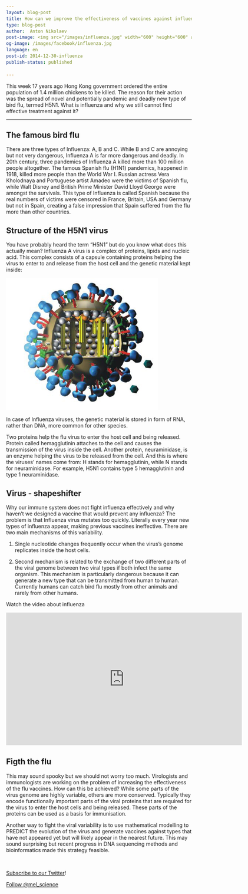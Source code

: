 ```yaml
---
layout: blog-post
title: How can we improve the effectiveness of vaccines against influenza?
type: blog-post
author:  Anton Nikolaev
post-image: <img src="/images/influenza.jpg" width="600" height="600" alt="sted">
og-image: /images/facebook/influenza.jpg
language: en
post-id: 2014-12-30-influenza
publish-status: published

---
```

This week 17 years ago Hong Kong government ordered the entire population of 1.4 million chickens to be killed. The reason for their action was the spread of novel and potentially pandemic and deadly new type of bird flu, termed H5N1.  What is influenza and why we still cannot find effective treatment against it?
<!-- more -->

---

## The famous bird flu

There are three types of Influenza: A, B and C. While B and C are annoying but not very dangerous, Influenza A is far more dangerous and deadly.  In 20th century, three pandemics of Influenza A killed more than 100 million people altogether. The famous Spanish flu (H1N1) pandemics, happened in 1918, killed more people than the World War I. Russian actress Vera Kholodnaya and Portuguese artist Amadeo were the victims of Spanish flu, while Walt Disney and British Prime Minister David Lloyd George were amongst the survivals. This type of Influenza is called Spanish because the real numbers of victims were censored in France, Britain, USA and Germany but not in Spain, creating a false impression that Spain suffered from the flu more than other countries. 

## Structure of the H5N1 virus

You have probably heard the term “H5N1” but do you know what does this actually mean? Influenza A virus is a complex of proteins, lipids and nucleic acid. This complex consists of a capsule containing proteins helping the virus to enter to and release from the host cell and the genetic material kept inside:

<img src="/images/flu2.jpg" width="413" height="358" alt="virus">

In case of Influenza viruses, the genetic material is stored in form of RNA, rather than DNA, more common for other species.

Two proteins help the flu virus to enter the host cell and being released. Protein called hemagglutinin attaches to the cell and causes the transmission of the virus inside the cell. Another protein, neuraminidase, is an enzyme helping the virus to be released from the cell. And this is where the viruses’ names come from: H stands for hemagglutinin, while N stands for neuraminidase. For example, H5N1 contains type 5 hemagglutinin and type 1 neuraminidase. 

## Virus - shapeshifter

Why our immune system does not fight influenza effectively and why haven’t we designed a vaccine that would prevent any influenza? The problem is that Influenza virus mutates too quickly. Literally every year new types of influenza appear, making previous vaccines ineffective. There are two main mechanisms of this variability. 

1.	Single nucleotide changes frequently occur when the virus’s genome replicates inside the host cells. 

2.	Second mechanism is related to the exchange of two different parts of the viral genome between two viral 
types if both infect the same organism. This mechanism is particularly dangerous because it can generate a new type that can be transmitted from human to human. Currently humans can catch bird flu mostly from other animals and rarely from other humans.

Watch the video about influenza 

<iframe width="640" height="360" src="http://www.youtube.com/embed/7Omi0IPkNpY?rel=0" frameborder="0" allowfullscreen></iframe>
<br>

## Figth the flu

This may sound spooky but we should not worry too much. Virologists and immunologists are working on the problem of increasing the effectiveness of the flu vaccines. How can this be achieved? While some parts of the virus genome are highly variable, others are more conserved. Typically they encode functionally important parts of the viral proteins that are required for the virus to enter the host cells and being released. These parts of the proteins can be used as a basis for immunisation. 

Another way to fight the viral variability is to use mathematical modelling to PREDICT the evolution of the virus and generate vaccines against types that have not appeared yet but will likely appear in the nearest future. This may sound surprising but recent progress in DNA sequencing methods and bioinformatics made this strategy feasible.


<br/>

<a href="https://twitter.com/mel_science">Subscribe to our Twitter</a>!

<!-- Begin Twitter follow -->
<a href="https://twitter.com/mel_science" class="twitter-follow-button" data-show-count="false" data-size="large">Follow @mel_science</a>
<script>!function(d,s,id){var js,fjs=d.getElementsByTagName(s)[0],p=/^http:/.test(d.location)?'http':'https';if(!d.getElementById(id)){js=d.createElement(s);js.id=id;js.src=p+'://platform.twitter.com/widgets.js';fjs.parentNode.insertBefore(js,fjs);}}(document, 'script', 'twitter-wjs');</script>
<!-- End Twitter follow -->
